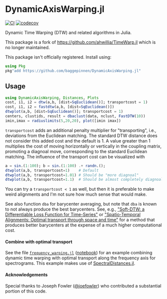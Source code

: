 # DynamicAxisWarping.jl

[![CI](https://github.com/baggepinnen/DynamicAxisWarping.jl/workflows/CI/badge.svg)](https://github.com/baggepinnen/DynamicAxisWarping.jl/actions)
[![codecov](https://codecov.io/gh/baggepinnen/DynamicAxisWarping.jl/branch/master/graph/badge.svg)](https://codecov.io/gh/baggepinnen/DynamicAxisWarping.jl)


Dynamic Time Warping (DTW) and related algorithms in Julia.

This package is a fork of https://github.com/ahwillia/TimeWarp.jl which is no longer maintained.

This package isn't officially registered. Install using:

```julia
using Pkg
pkg"add https://github.com/baggepinnen/DynamicAxisWarping.jl"
```

## Usage

```julia
using DynamicAxisWarping, Distances, Plots
cost, i1, i2 = dtw(a,b, [dist=SqEuclidean()]; transportcost = 1)
cost, i1, i2 = fastdtw(a,b, [dist=SqEuclidean()])
dtwplot(a,b, [dist=SqEuclidean()]; transportcost = 1)
centers, clustids, result = dbaclust(data, nclust, FastDTW(10))
imin,imax = radiuslimits(5,20,20), plot([imin imax])
```
`transportcost` adds an additional penalty multiplier for "transporting", i.e., deviations from the Euclidean matching. The standard DTW distance does not consider this added cost and the default is 1. A value greater than 1 multiplies the cost of moving horizontally or vertically in the coupling matrix, promoting a diagnoal move, corresponding to the standard Euclidean matching. The influence of the transport cost can be visualized with
```julia
a = sin.(1:100); b = sin.(1:100) .+ randn.();
dtwplot(a,b, transportcost=1)    # Default
dtwplot(a,b, transportcost=1.01) # Should be "more diagnoal"
dtwplot(a,b, transportcost=1.1)  # Should be almost completely diagnoal
```
You can try a `transportcost < 1` as well, but then it is preferable to make weird alignments and I'm not sure how much sense that would make.

See also function `dba` for barycenter averaging, but note that `dba` is known to not always produce the best barycenters. See, e.g., ["Soft-DTW: a Differentiable Loss Function for Time-Series"](https://arxiv.org/pdf/1703.01541.pdf) or ["Spatio-Temporal Alignments: Optimal transport through space and time"](https://arxiv.org/pdf/1910.03860.pdf) for a method that produces better barycenters at the expense of a much higher computational cost.

#### Combine with optimal transport
See the file [`frequency_warping.jl`](https://github.com/baggepinnen/DynamicAxisWarping.jl/blob/master/examples/frequency_warping.jl) ([notebook](https://nbviewer.jupyter.org/github/baggepinnen/julia_examples/blob/master/frequency_warping.ipynb)) for an example combining dynamic time warping with optimal transport along the frequency axis for spectrograms. This example makes use of [SpectralDistances.jl](https://github.com/baggepinnen/SpectralDistances.jl).

#### Acknowledgements

Special thanks to Joseph Fowler ([@joefowler](https://github.com/joefowler)) who contributed a substantial portion of this code.

[build-img]: https://travis-ci.org/baggepinnen/DynamicAxisWarping.jl.svg?branch=master
[build-url]: https://travis-ci.org/baggepinnen/DynamicAxisWarping.jl
